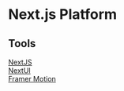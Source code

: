 # Next.js Platform

## Tools

[NextJS](https://nextjs.org)</br>
[NextUI](https://nextui.org)</br>
[Framer Motion](https://www.framer.com)</br>
